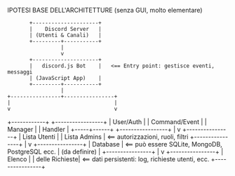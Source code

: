 IPOTESI BASE DELL'ARCHITETTURE (senza GUI, molto elementare)



           +---------------------+
           |    Discord Server   |
           | (Utenti & Canali)   |
           +---------+-----------+
                     |
                     v
           +---------------------+
           |   discord.js Bot    |   <== Entry point: gestisce eventi, messaggi
           | (JavaScript App)    |
           +---------+-----------+
                     |
    +----------------+----------------+
    |                                 |
    v                                 v
+------------+              +-----------------+
|  User/Auth |              |   Command/Event |
|  Manager   |              |     Handler     |
+-----+------+              +-----------------+
      |
      v
+----------------+
| Lista Utenti   |
| Lista Admins   |  <== autorizzazioni, ruoli, filtri
+----------------+
      |
      v
+----------------+
|   Database     |  <== può essere SQLite, MongoDB, PostgreSQL ecc.
| (da definire)  |
+----------------+
      |
      v
+----------------+
| Elenco         |
| delle Richieste|  <== dati persistenti: log, richieste utenti, ecc.
+----------------+
